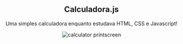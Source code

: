 <div align="center">
  
  ## Calculadora.js

Uma simples calculadora enquanto estudava HTML, CSS e Javascript!
<br>

<img src="https://github.com/vpena-dev/calculadora-js/assets/107283882/b1d56f40-ed42-4495-893a-b66dcfb6e685" alt="calculator printscreen" />

<br>

<br>


</div>
